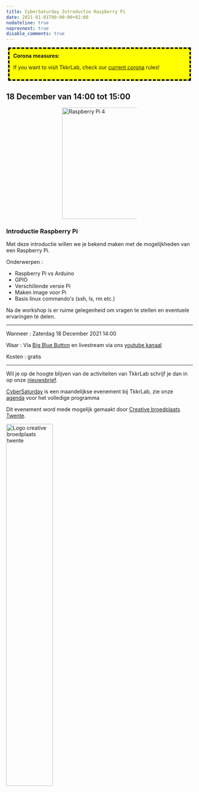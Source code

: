 ```yaml
---
title: CyberSaturday Introductie Raspberry Pi
date: 2021-01-01T00:00:00+02:00
nodateline: true
noprevnext: true
disable_comments: true
---
```

<div style="background: yellow;margin: 5px;padding:10px;border: 4px dashed black;">
<strong>Corona measures:</strong><p>
If you want to visit TkkrLab, check our <a href="/corona">current corona</a> rules! 
</div>

## 18 December van 14:00 tot 15:00 ##

<div style="margin: 0px 30%;">
<img alt="Raspberry Pi 4" src="/images/pi4.jpg" width="300px" height="300px">
</div>


### Introductie Raspberry Pi
Met deze introductie willen we je bekend maken met de mogelijkheden van een Raspberry Pi.

Onderwerpen : 

 * Raspberry Pi vs Arduino
 * GPIO
 * Verschillende versie Pi
 * Maken image voor Pi
 * Basis linux commando's (ssh, ls, rm etc.)

 Na de workshop is er ruime gelegenheid om vragen te stellen en eventuele ervaringen te delen.

<hr>
Wanneer : Zaterdag 18 December 2021 14:00

Waar : Via [Big Blue Button](https://bbb.do.speakup.nl/b/dav-fxz-fhn) en livestream via ons [youtube kanaal](https://youtube.com/tkkrlab) 

Kosten : gratis

<hr>

Wil je op de hoogte blijven van de activiteiten van TkkrLab schrijf je dan in op onze [nieuwsbrief](http://eepurl.com/gLxrLD).


[CyberSaturday](/cybersaturdays/cybersaturday/) is een maandelijkse evenement bij TkkrLab, zie onze [agenda](/agenda/) voor het volledige programma

Dit evenement word mede mogelijk gemaakt door [Creative broedplaats Twente](http://www.creatievebroedplaatsentwente.nl/).

<img width=50% src="/images/Logo-Creatieve-Broedplaatsen-Twente.jpg"  alt="Logo creative broedplaats twente">